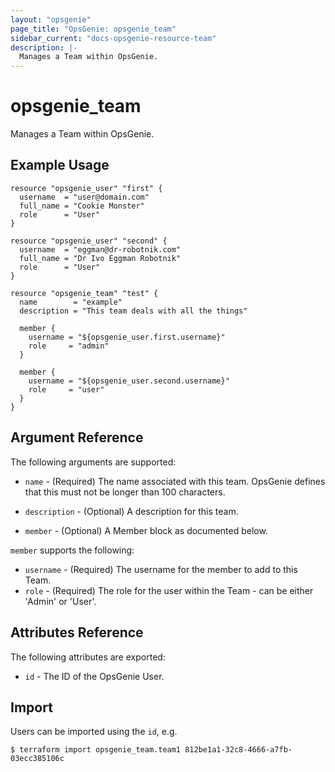 ```yaml
---
layout: "opsgenie"
page_title: "OpsGenie: opsgenie_team"
sidebar_current: "docs-opsgenie-resource-team"
description: |-
  Manages a Team within OpsGenie.
---
```


# opsgenie\_team

Manages a Team within OpsGenie.

## Example Usage

```
resource "opsgenie_user" "first" {
  username  = "user@domain.com"
  full_name = "Cookie Monster"
  role      = "User"
}

resource "opsgenie_user" "second" {
  username  = "eggman@dr-robotnik.com"
  full_name = "Dr Ivo Eggman Robotnik"
  role      = "User"
}

resource "opsgenie_team" "test" {
  name        = "example"
  description = "This team deals with all the things"

  member {
    username = "${opsgenie_user.first.username}"
    role     = "admin"
  }

  member {
    username = "${opsgenie_user.second.username}"
    role     = "user"
  }
}
```

## Argument Reference

The following arguments are supported:

* `name` - (Required) The name associated with this team. OpsGenie defines that this must not be longer than 100 characters.

* `description` - (Optional) A description for this team.

* `member` - (Optional) A Member block as documented below.

`member` supports the following:

* `username` - (Required) The username for the member to add to this Team.
* `role` - (Required) The role for the user within the Team - can be either 'Admin' or 'User'.

## Attributes Reference

The following attributes are exported:

* `id` - The ID of the OpsGenie User.

## Import

Users can be imported using the `id`, e.g.

```
$ terraform import opsgenie_team.team1 812be1a1-32c8-4666-a7fb-03ecc385106c
```
